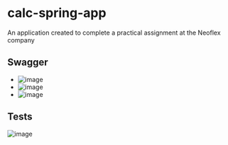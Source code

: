 # calc-spring-app
An application created to complete a practical assignment at the Neoflex company

## Swagger
- ![image](https://github.com/user-attachments/assets/6135a7e0-1647-41f2-bd7b-9016a474a47d)
- ![image](https://github.com/user-attachments/assets/06a02977-eb86-427d-b825-b999365d8baf)
- ![image](https://github.com/user-attachments/assets/25136c28-5f8c-4704-ae7a-7642a8dca013)

## Tests
![image](https://github.com/user-attachments/assets/12b97938-5f49-45a4-842e-7c3226c2ad83)
